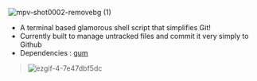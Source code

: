 ![mpv-shot0002-removebg (1)](https://user-images.githubusercontent.com/90480489/227283712-385843d1-eada-46da-803f-63c3620c4ef0.png)

- A terminal based glamorous shell script that simplifies Git!
- Currently built to manage untracked files and commit it very simply to Github
- Dependencies : [gum](https://github.com/charmbracelet/gum "Github: charmbracelet/gum")

> ![ezgif-4-7e47dbf5dc](https://user-images.githubusercontent.com/90480489/227266775-740836e5-6e64-4019-a975-36e231ef67ba.gif)
